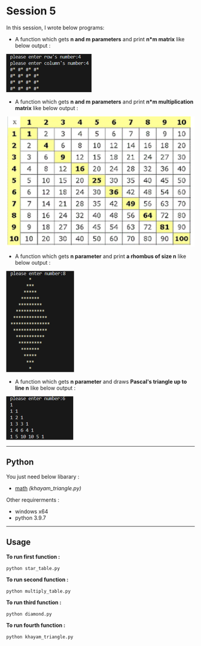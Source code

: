 # Session 5

In this session, I wrote below programs:

 - A function which gets **n and m parameters** and print **n*m matrix** like below output :


![screenshot](photos\table.png)

- A function which gets **n and m parameters** and print **n*m multiplication matrix** like below output :


![screenshot](photos\photo_5947562693529550724_y.jpg)

- A function which gets **n parameter** and print **a rhombus of size n** like below output :


![screenshot](photos\Untitled.png)

- A function which gets **n parameter** and draws **Pascal's triangle up to line n** like below output :



![screenshot](photos\khayam.png)

---

## Python

You just need below libarary :

- [math](https://www.w3schools.com/python/module_math.asp) *(khayam_triangle.py)*


 Other requirerments  :
 
 - windows x64
 - python 3.9.7

---

## Usage

**To run first function :**

```
python star_table.py
```

**To run second function :**

```
python multiply_table.py
```

**To run third function :**


```
python diamond.py
```

**To run fourth function :**

```
python khayam_triangle.py
```
